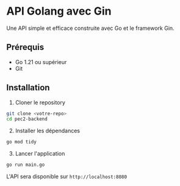# API Golang avec Gin

Une API simple et efficace construite avec Go et le framework Gin.

## Prérequis

- Go 1.21 ou supérieur
- Git

## Installation

1. Cloner le repository

```bash
git clone <votre-repo>
cd pec2-backend
```

2. Installer les dépendances

```bash
go mod tidy
```

3. Lancer l'application

```bash
go run main.go
```

L'API sera disponible sur `http://localhost:8080`


